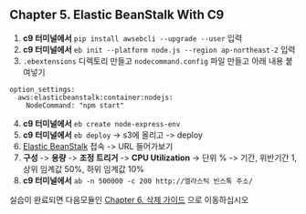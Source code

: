 ## Chapter 5. Elastic BeanStalk With C9
1. **c9 터미널에서** `pip install awsebcli --upgrade --user` 입력
2. **c9 터미널에서** `eb init --platform node.js --region ap-northeast-2` 입력
3. `.ebextensions` 디렉토리 만들고 `nodecommand.config`  파일 만들고 아래 내용 붙여넣기
```
option_settings:
  aws:elasticbeanstalk:container:nodejs:
    NodeCommand: "npm start"
```
4. **c9 터미널에서** `eb create node-express-env`
5. **c9 터미널에서** `eb deploy` -> s3에 올리고 -> deploy
6. [Elastic BeanStalk](https://ap-northeast-2.console.aws.amazon.com/elasticbeanstalk/home?region=ap-northeast-2#/welcome) 접속 -> URL 들어가보기
7. **구성** -> **용량** -> **조정 트리거** -> **CPU Utilization** -> 단위 % -> 기간, 위반기간 1, 상위 임계값 50%, 하위 임계값 10%
8. **c9 터미널에서** `ab -n 500000 -c 200 http://엘라스틱 빈스톡 주소/`

실습이 완료되면 다음모듈인 [Chapter 6. 삭제 가이드](../6_removeGuide/README.md) 으로 이동하십시오
